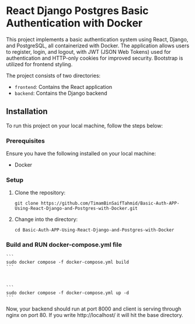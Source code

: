 # React Django Postgres Basic Authentication with Docker

This project implements a basic authentication system using React, Django, and PostgreSQL, all containerized with Docker. The application allows users to register, login, and logout, with JWT (JSON Web Tokens) used for authentication and HTTP-only cookies for improved security. Bootstrap is utilized for frontend styling.

The project consists of two directories: 

- `frontend`: Contains the React application
- `backend`: Contains the Django backend

## Installation

To run this project on your local machine, follow the steps below:

### Prerequisites

Ensure you have the following installed on your local machine:

- Docker

### Setup

1. Clone the repository:
    ```
    git clone https://github.com/TimamBinSaifTahmid/Basic-Auth-APP-Using-React-Django-and-Postgres-with-Docker.git
    ```
2. Change into the directory:
    ```
    cd Basic-Auth-APP-Using-React-Django-and-Postgres-with-Docker
    ```

### Build and RUN docker-compose.yml file

    ```
    sudo docker compose -f docker-compose.yml build
    ```



    ```
    sudo docker compose -f docker-compose.yml up -d
    ```

Now, your backend should run at port 8000 and client is serving through nginx on port 80. If you write http://localhost/ it will hit the base directory. 


